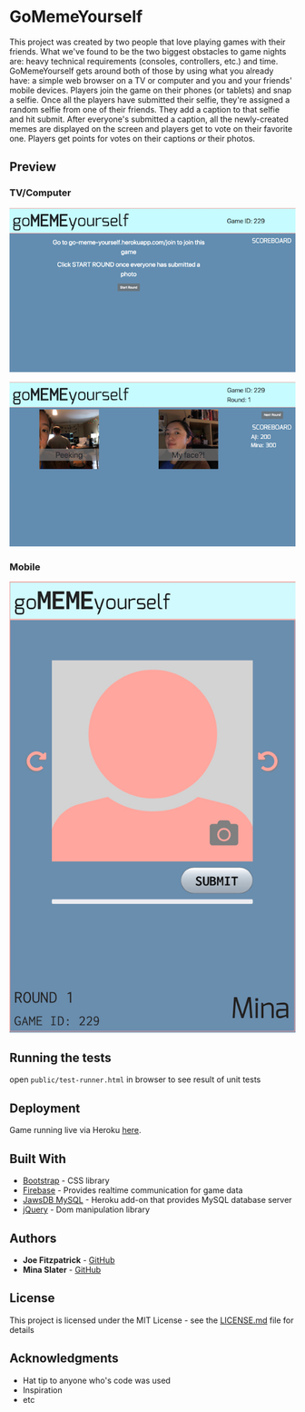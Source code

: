 # GoMemeYourself

This project was created by two people that love playing games with their friends. What we've found to be the two biggest obstacles to game nights are: heavy technical requirements (consoles, controllers, etc.) and time. GoMemeYourself gets around both of those by using what you already have: a simple web browser on a TV or computer and you and your friends' mobile devices. Players join the game on their phones (or tablets) and snap a selfie. Once all the players have submitted their selfie, they're assigned a random selfie from one of their friends. They add a caption to that selfie and hit submit. After everyone's submitted a caption, all the newly-created memes are displayed on the screen and players get to vote on their favorite one. Players get points for votes on their captions *or* their photos.

## Preview

### TV/Computer

![screen1](images/starter_tv.png) 

![scored](images/score_tv.png)

### Mobile

![photo submit screen](images/submit_phone.jpg)

## Running the tests

open `public/test-runner.html` in browser to see result of unit tests

## Deployment

Game running live via Heroku [here](https://go-meme-yourself.herokuapp.com).

## Built With

* [Bootstrap](https://getbootstrap.com/docs/3.3/) - CSS library
* [Firebase](firebase.google.com) - Provides realtime communication for game data
* [JawsDB MySQL](https://elements.heroku.com/addons/jawsdb) - Heroku add-on that provides MySQL database server
* [jQuery](https://jquery.com) - Dom manipulation library

## Authors

* **Joe Fitzpatrick** - [GitHub](https://github.com/joefitz12)
* **Mina Slater** - [GitHub](https://github.com/minaslater)

## License

This project is licensed under the MIT License - see the [LICENSE.md](LICENSE.md) file for details

## Acknowledgments

* Hat tip to anyone who's code was used
* Inspiration
* etc

